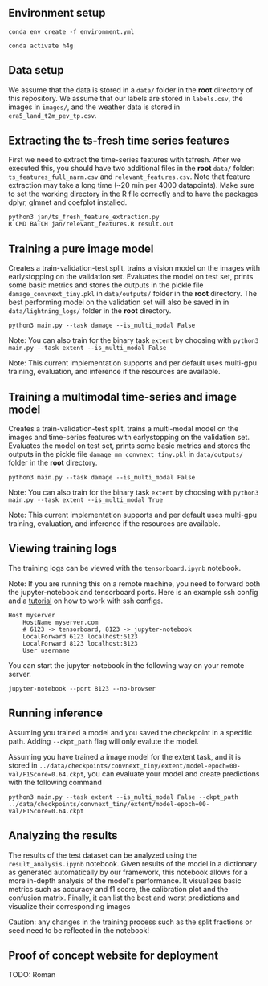 ## Environment setup

```
conda env create -f environment.yml

conda activate h4g
```

## Data setup

We assume that the data is stored in a `data/` folder in the **root** directory of this repository. We assume that our labels are stored in `labels.csv`, the images in `images/`, and the weather data is stored in `era5_land_t2m_pev_tp.csv`. 

## Extracting the ts-fresh time series features

First we need to extract the time-series features with tsfresh. After we executed this, you should have two additional files in the **root** `data/` folder: `ts_features_full_narm.csv` and `relevant_features.csv`. Note that feature extraction may take a long time (~20 min per 4000 datapoints). Make sure to set the working directory in the R file correctly and to have the packages dplyr, glmnet and coefplot installed. 

```
python3 jan/ts_fresh_feature_extraction.py
R CMD BATCH jan/relevant_features.R result.out
```

## Training a pure image model

Creates a train-validation-test split, trains a vision model on the images with earlystopping on the validation set. Evaluates the model on test set, prints some basic metrics and stores the outputs in the pickle file `damage_convnext_tiny.pkl` in `data/outputs/` folder in the **root** directory. The best performing model on the validation set will also be saved in in `data/lightning_logs/` folder in the **root** directory. 

```
python3 main.py --task damage --is_multi_modal False
```

Note: You can also train for the binary task `extent` by choosing with ```python3 main.py --task extent --is_multi_modal False```

Note: This current implementation supports and per default uses multi-gpu training, evaluation, and inference if the resources are available. 

## Training a multimodal time-series and image model

Creates a train-validation-test split, trains a multi-modal model on the images and time-series features with earlystopping on the validation set. Evaluates the model on test set, prints some basic metrics and stores the outputs in the pickle file `damage_mm_convnext_tiny.pkl` in `data/outputs/` folder in the **root** directory. 

```
python3 main.py --task damage --is_multi_modal False
```

Note: You can also train for the binary task `extent` by choosing with ```python3 main.py --task extent --is_multi_modal True```

Note: This current implementation supports and per default uses multi-gpu training, evaluation, and inference if the resources are available. 

## Viewing training logs

The training logs can be viewed with the ```tensorboard.ipynb``` notebook. 

Note: If you are running this on a remote machine, you need to forward both the jupyter-notebook and tensorboard ports. Here is an example ssh config and a [tutorial](https://www.digitalocean.com/community/tutorials/how-to-configure-custom-connection-options-for-your-ssh-client) on how to work with ssh configs. 

```
Host myserver
    HostName myserver.com
    # 6123 -> tensorboard, 8123 -> jupyter-notebook
    LocalForward 6123 localhost:6123
    LocalForward 8123 localhost:8123
    User username
```

You can start the jupyter-notebook in the following way on your remote server.

```
jupyter-notebook --port 8123 --no-browser
```

## Running inference

Assuming you trained a model and you saved the checkpoint in a specific path. Adding `--ckpt_path` flag will only evalute the model.

Assuming you have trained a image model for the extent task, and it is stored in `../data/checkpoints/convnext_tiny/extent/model-epoch=00-val/F1Score=0.64.ckpt`, you can evaluate your model and create predictions with the following command

```
python3 main.py --task extent --is_multi_modal False --ckpt_path ../data/checkpoints/convnext_tiny/extent/model-epoch=00-val/F1Score=0.64.ckpt
```


## Analyzing the results 

The results of the test dataset can be analyzed using the `result_analysis.ipynb` notebook. 
Given results of the model in a dictionary as generated automatically by our framework, this notebook allows for a more in-depth analysis of the model's performance.
It visualizes basic metrics such as accuracy and f1 score, the calibration plot and the confusion matrix.
Finally, it can list the best and worst predictions and visualize their corresponding images

Caution: any changes in the training process such as the split fractions or seed need to be reflected in the notebook!


## Proof of concept website for deployment

TODO: Roman
